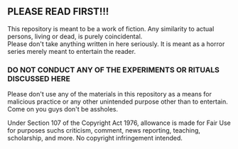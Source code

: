 ## PLEASE READ FIRST!!!

This repository is meant to be a work of fiction. Any similarity to actual persons, living or dead, is purely coincidental.  
Please don't take anything written in here seriously. It is meant as a horror series merely meant to entertain the reader.

### DO NOT CONDUCT ANY OF THE EXPERIMENTS OR RITUALS DISCUSSED HERE

Please don't use any of the materials in this repository as a means for malicious practice or any other unintended purpose other than to entertain.
Come on you guys don't be assholes.

Under Section 107 of the Copyright Act 1976, allowance is made for Fair Use for purposes suchs criticism, comment, news reporting, teaching,  
scholarship, and more. No copyright infringement intended.

